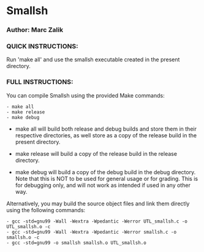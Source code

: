 # Smallsh
### Author: Marc Zalik

### QUICK INSTRUCTIONS:

Run 'make all' and use the smallsh executable created in the present directory.

### FULL INSTRUCTIONS:

You can compile Smallsh using the provided Make commands:

    - make all
    - make release
    - make debug

- make all will build both release and debug builds and store them in their respective directories, as well store as a copy of the release build in the present directory.

- make release will build a copy of the release build in the release directory.

- make debug will build a copy of the debug build in the debug directory. Note that this is NOT to be used for general usage or for grading. This is for debugging only, and will not work as intended if used in any other way.


Alternatively, you may build the source object files and link them directly using the following commands:

    - gcc -std=gnu99 -Wall -Wextra -Wpedantic -Werror UTL_smallsh.c -o UTL_smallsh.o -c
    - gcc -std=gnu99 -Wall -Wextra -Wpedantic -Werror smallsh.c -o smallsh.o -c
    - gcc -std=gnu99 -o smallsh smallsh.o UTL_smallsh.o
